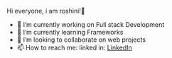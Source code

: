  Hi everyone, i am roshini!🙋‍

- 🔭 I’m currently working on Full stack Development
- 🌱 I’m currently learning Frameworks
- 👯 I’m looking to collaborate on web projects
- 📫 How to reach me: linked in: [LinkedIn](https://www.linkedin.com/in/jaya-roshini-3b36a71b1)
                      
                      
                      


